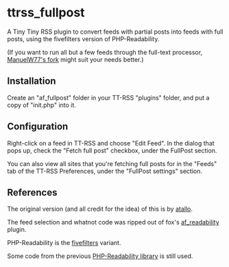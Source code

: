 ttrss_fullpost
==============

A Tiny Tiny RSS plugin to convert feeds with partial posts into feeds with full posts, using the fivefilters version of PHP-Readability.

(If you want to run all but a few feeds through the full-text processor, [ManuelW77's fork](https://github.com/ManuelW77/ttrss_fullpost) might suit your needs better.)


Installation
------------------------

Create an "af_fullpost" folder in your TT-RSS "plugins" folder, and put a copy of "init.php" into it.


Configuration
------------------------

Right-click on a feed in TT-RSS and choose "Edit Feed". In the dialog that pops up, check the "Fetch full post" checkbox, under the FullPost section.

You can also view all sites that you're fetching full posts for in the "Feeds" tab of the TT-RSS Preferences, under the "FullPost settings" section.


References
------------------------

The original version (and all credit for the idea) of this is by [atallo](https://github.com/atallo/ttrss_fullpost). 

The feed selection and whatnot code was ripped out of fox's [af\_readability](https://tt-rss.org/gitlab/fox/tt-rss/tree/master/plugins/af_readability) plugin.

PHP-Readability is the [fivefilters](http://code.fivefilters.org/php-readability/overview) variant.

Some code from the previous [PHP-Readability library](https://github.com/feelinglucky/php-readability) is still used.

